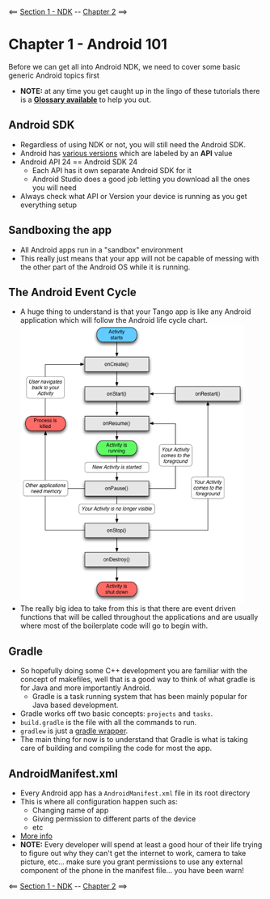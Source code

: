 <== [Section 1 - NDK](../README.md) -- [Chapter 2](./Chapter_02.md) ==>

# Chapter 1 - Android 101

Before we can get all into Android NDK, we need to cover some basic generic Android topics first

* **NOTE:** at any time you get caught up in the lingo of these tutorials there is a [**Glossary available**](/Glossary.md) to help you out.

## Android SDK
* Regardless of using NDK or not, you will still need the Android SDK.
* Android has [various versions](https://en.wikipedia.org/wiki/Android_version_history) which are labeled by an **API** value
* Android API 24 == Android SDK 24
    * Each API has it own separate Android SDK for it
    * Android Studio does a good job letting you download all the ones you will need
* Always check what API or Version your device is running as you get everything setup

## Sandboxing the app
* All Android apps run in a "sandbox" environment
* This really just means that your app will not be capable of messing with the other part of the Android OS while it is running.

## The Android Event Cycle
* A huge thing to understand is that your Tango app is like any Android application which will follow the Android life cycle chart.
![Android Life Cycle](../Images/Android_Life_Cycle.png)
* The really big idea to take from this is that there are event driven functions that will be called throughout the applications and are usually where most of the boilerplate code will go to begin with.

## Gradle
* So hopefully doing some C++ development you are familiar with the concept of makefiles, well that is a good way to think of what gradle is for Java and more importantly Android.
	* Gradle is a task running system that has been mainly popular for Java based development.
* Gradle works off two basic concepts: `projects` and `tasks`.
* `build.gradle` is the file with all the commands to run.
* `gradlew` is just a [gradle wrapper](https://docs.gradle.org/current/userguide/gradle_wrapper.html).
* The main thing for now is to understand that Gradle is what is taking care of building and compiling the code for most the app.

## AndroidManifest.xml
* Every Android app has a `AndroidManifest.xml` file in its root directory
* This is where all configuration happen such as:
    * Changing name of app
    * Giving permission to different parts of the device
    * etc
* [More info](https://developer.android.com/guide/topics/manifest/manifest-intro.html)
* **NOTE:** Every developer will spend at least a good hour of their life trying to figure out why they can't get the internet to work, camera to take picture, etc... make sure you grant permissions to use any external component of the phone in the manifest file... you have been warn!

<== [Section 1 - NDK](../README.md) -- [Chapter 2](./Chapter_02.md) ==>
